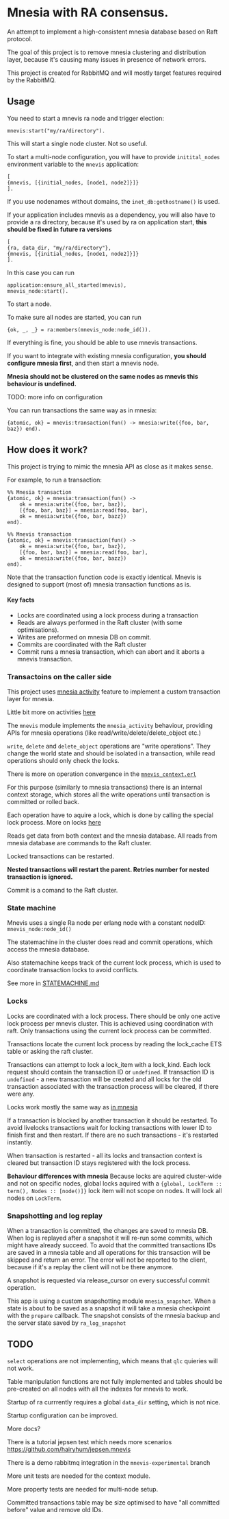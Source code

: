 # Mnesia with RA consensus.

An attempt to implement a high-consistent mnesia database based on Raft protocol.

The goal of this project is to remove mnesia clustering and distribution layer,
because it's causing many issues in presence of network errors.

This project is created for RabbitMQ and will mostly target features required
by the RabbitMQ.

## Usage

You need to start a mnevis ra node and trigger election:

```
mnevis:start("my/ra/directory").
```

This will start a single node cluster. Not so useful.

To start a multi-node configuration, you will have to provide `initital_nodes`
environment variable to the `mnevis` application:

```
[
{mnevis, [{initial_nodes, [node1, node2]}]}
].
```

If you use nodenames without domains, the `inet_db:gethostname()` is used.

If your application includes mnevis as a dependency, you will also have to
provide a ra directory, because it's used by ra on application start,
**this should be fixed in future ra versions**

```
[
{ra, data_dir, "my/ra/directory"},
{mnevis, [{initial_nodes, [node1, node2]}]}
].
```

In this case you can run
```
application:ensure_all_started(mnevis),
mnevis_node:start().
```

To start a node.

To make sure all nodes are started, you can run
```
{ok, _, _} = ra:members(mnevis_node:node_id()).
```

If everything is fine, you should be able to use mnevis transactions.

If you want to integrate with existing mnesia configuration, **you should configure
mnesia first**, and then start a mnevis node.

**Mnesia should not be clustered on the same nodes as mnevis
this behaviour is undefined.**

TODO: more info on configuration


You can run transactions the same way as in mnesia:

```
{atomic, ok} = mnevis:transaction(fun() -> mnesia:write({foo, bar, baz}) end).
```

## How does it work?

This project is trying to mimic the mnesia API as close as it makes sense.

For example, to run a transaction:

```
%% Mnesia transaction
{atomic, ok} = mnesia:transaction(fun() ->
    ok = mnesia:write({foo, bar, baz}),
    [{foo, bar, baz}] = mnesia:read(foo, bar),
    ok = mnesia:write({foo, bar, bazz})
end).

%% Mnevis transaction
{atomic, ok} = mnevis:transaction(fun() ->
    ok = mnesia:write({foo, bar, baz}),
    [{foo, bar, baz}] = mnesia:read(foo, bar),
    ok = mnesia:write({foo, bar, bazz})
end).
```

Note that the transaction function code is exactly identical.
Mnevis is designed to support (most of) mnesia transaction functions as is.

#### Key facts

- Locks are coordinated using a lock process during a transaction
- Reads are always performed in the Raft cluster (with some optimisations).
- Writes are preformed on mnesia DB on commit.
- Commits are coordinated with the Raft cluster
- Commit runs a mnesia transaction, which can abort and it aborts a mnevis transaction.

### Transactoins on the caller side

This project uses [mnesia activity](http://erlang.org/doc/man/mnesia.html#activity-4)
feature to implement a custom transaction layer for mnesia.

Little bit more on activities [here](./ACTIVITY.md)

The `mnevis` module implements the `mnesia_activity` behaviour, providing
APIs for mnesia operations (like read/write/delete/delete_object etc.)

`write`, `delete` and `delete_object` operations are "write operations".
They change the world state and should be isolated in a transaction,
while read operations should only check the locks.

There is more on operation convergence in the [`mnevis_context.erl`](./src/mnevis_context.erl)

For this purpose (similarly to mnesia transactions) there is an internal context
storage, which stores all the write operations until transaction is committed
or rolled back.

Each operation have to aquire a lock, which is done by calling the special lock
process. More on locks [here](./LOCK_PROCESS.md)

Reads get data from both context and the mnesia database. All reads from mnesia
database are commands to the Raft cluster.

Locked transactions can be restarted.

**Nested transactions will restart the parent. Retries number for nested transaction
is ignored.**

Commit is a comand to the Raft cluster.

### State machine

Mnevis uses a single Ra node per erlang node with a constant nodeID:
`mnevis_node:node_id()`

The statemachine in the cluster does read and commit operations,
which access the mnesia database.

Also statemachine keeps track of the current lock process, which is used to
coordinate transaction locks to avoid conflicts.

See more in [STATEMACHINE.md](./STATEMACHINE.md)

### Locks

Locks are coordinated with a lock process. There should be only one active lock
process per mnevis cluster. This is achieved using coordination with raft. Only
transactions using the current lock process can be committed.

Transactions locate the current lock process by reading the lock_cache ETS table or
asking the raft cluster.

Transactions can attempt to lock a lock_item with a lock_kind. Each lock request
should contain the transaction ID or `undefined`.
If transaction ID is `undefined` - a new transaction will be created
and all locks for the old transaction associated with the transaction process
will be cleared, if there were any.

Locks work mostly the same way as [in mnesia](http://erlang.org/doc/man/mnesia.html#lock-2)

If a transaction is blocked by another transaction it should be restarted.
To avoid livelocks transactions wait for locking transactions with lower ID to
finish first and then restart. If there are no such transactions - it's restarted
instantly.

When transaction is restarted - all its locks and transaction context is cleared
but transaction ID stays registered with the lock process.

**Behaviour differences with mnesia**
Because locks are aquired cluster-wide and not on specific nodes, global locks
aquired with a `{global, LockTerm :: term(), Nodes :: [node()]}` lock item will
not scope on nodes. It will lock all nodes on `LockTerm`.

### Snapshotting and log replay

When a transaction is committed, the changes are saved to mnesia DB.
When log is replayed after a snapshot it will re-run some commits, which might
have already succeed. To avoid that the committed transactions IDs are saved
in a mnesia table and all operations for this transaction will be skipped and
return an error. The error will not be reported to the client, because if it's
a replay the client will not be there anymore.

A snapshot is requested via release_cursor on every successful commit operation.

This app is using a custom snapshotting module `mnesia_snapshot`. When a state
is about to be saved as a snapshot it will take a mnesia checkpoint with
the `prepare` callback.
The snapshot consists of the mnesia backup and the server state saved by `ra_log_snapshot`

## TODO

`select` operations are not implementing, which means that `qlc` quieries will not work.

Table manipulation functions are not fully implemented and tables should be pre-created
on all nodes with all the indexes for mnevis to work.

Startup of ra currrently requires a global `data_dir` setting, which is not nice.

Startup configuration can be improved.

More docs?

There is a tutorial jepsen test which needs more scenarios https://github.com/hairyhum/jepsen.mnevis

There is a demo rabbitmq integration in the `mnevis-experimental` branch

More unit tests are needed for the context module.

More property tests are needed for multi-node setup.

Committed transactions table may be size optimised to have
"all committed before" value and remove old IDs.

